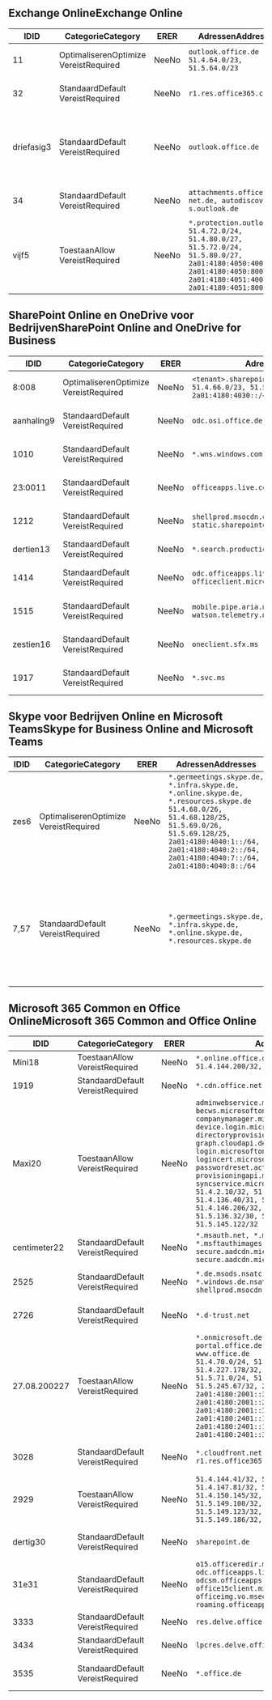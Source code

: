<!--THIS FILE IS AUTOMATICALLY GENERATED. MANUAL CHANGES WILL BE OVERWRITTEN.-->
<!--Please contact the Office 365 Endpoints team with any questions.-->
<!--Germany endpoints version 2020120100-->
<!--File generated 2020-12-01 11:00:02.0901-->

## <a name="exchange-online"></a><span data-ttu-id="e2269-101">Exchange Online</span><span class="sxs-lookup"><span data-stu-id="e2269-101">Exchange Online</span></span>

<span data-ttu-id="e2269-102">ID</span><span class="sxs-lookup"><span data-stu-id="e2269-102">ID</span></span> | <span data-ttu-id="e2269-103">Categorie</span><span class="sxs-lookup"><span data-stu-id="e2269-103">Category</span></span> | <span data-ttu-id="e2269-104">ER</span><span class="sxs-lookup"><span data-stu-id="e2269-104">ER</span></span> | <span data-ttu-id="e2269-105">Adressen</span><span class="sxs-lookup"><span data-stu-id="e2269-105">Addresses</span></span> | <span data-ttu-id="e2269-106">Poorten</span><span class="sxs-lookup"><span data-stu-id="e2269-106">Ports</span></span>
-- | -------------------- | -- | ----------------------------------------------------------------------------------------------------------------------------------------------------------------------------------------- | -------------------------------
<span data-ttu-id="e2269-107">1</span><span class="sxs-lookup"><span data-stu-id="e2269-107">1</span></span> | <span data-ttu-id="e2269-108">Optimaliseren</span><span class="sxs-lookup"><span data-stu-id="e2269-108">Optimize</span></span><BR><span data-ttu-id="e2269-109">Vereist</span><span class="sxs-lookup"><span data-stu-id="e2269-109">Required</span></span> | <span data-ttu-id="e2269-110">Nee</span><span class="sxs-lookup"><span data-stu-id="e2269-110">No</span></span> | `outlook.office.de`<BR>`51.4.64.0/23, 51.5.64.0/23` | <span data-ttu-id="e2269-111">**TCP:** 443, 80</span><span class="sxs-lookup"><span data-stu-id="e2269-111">**TCP:** 443, 80</span></span>
<span data-ttu-id="e2269-112">3</span><span class="sxs-lookup"><span data-stu-id="e2269-112">2</span></span> | <span data-ttu-id="e2269-113">Standaard</span><span class="sxs-lookup"><span data-stu-id="e2269-113">Default</span></span><BR><span data-ttu-id="e2269-114">Vereist</span><span class="sxs-lookup"><span data-stu-id="e2269-114">Required</span></span> | <span data-ttu-id="e2269-115">Nee</span><span class="sxs-lookup"><span data-stu-id="e2269-115">No</span></span> | `r1.res.office365.com` | <span data-ttu-id="e2269-116">**TCP:** 443, 80</span><span class="sxs-lookup"><span data-stu-id="e2269-116">**TCP:** 443, 80</span></span>
<span data-ttu-id="e2269-117">driefasig</span><span class="sxs-lookup"><span data-stu-id="e2269-117">3</span></span> | <span data-ttu-id="e2269-118">Standaard</span><span class="sxs-lookup"><span data-stu-id="e2269-118">Default</span></span><BR><span data-ttu-id="e2269-119">Vereist</span><span class="sxs-lookup"><span data-stu-id="e2269-119">Required</span></span> | <span data-ttu-id="e2269-120">Nee</span><span class="sxs-lookup"><span data-stu-id="e2269-120">No</span></span> | `outlook.office.de` | <span data-ttu-id="e2269-121">**TCP:** 143, 25, 587, 993, 995</span><span class="sxs-lookup"><span data-stu-id="e2269-121">**TCP:** 143, 25, 587, 993, 995</span></span>
<span data-ttu-id="e2269-122">3</span><span class="sxs-lookup"><span data-stu-id="e2269-122">4</span></span> | <span data-ttu-id="e2269-123">Standaard</span><span class="sxs-lookup"><span data-stu-id="e2269-123">Default</span></span><BR><span data-ttu-id="e2269-124">Vereist</span><span class="sxs-lookup"><span data-stu-id="e2269-124">Required</span></span> | <span data-ttu-id="e2269-125">Nee</span><span class="sxs-lookup"><span data-stu-id="e2269-125">No</span></span> | `attachments.office365-net.de, autodiscover-s.outlook.de` | <span data-ttu-id="e2269-126">**TCP:** 443, 80</span><span class="sxs-lookup"><span data-stu-id="e2269-126">**TCP:** 443, 80</span></span>
<span data-ttu-id="e2269-127">vijf</span><span class="sxs-lookup"><span data-stu-id="e2269-127">5</span></span> | <span data-ttu-id="e2269-128">Toestaan</span><span class="sxs-lookup"><span data-stu-id="e2269-128">Allow</span></span><BR><span data-ttu-id="e2269-129">Vereist</span><span class="sxs-lookup"><span data-stu-id="e2269-129">Required</span></span> | <span data-ttu-id="e2269-130">Nee</span><span class="sxs-lookup"><span data-stu-id="e2269-130">No</span></span> | `*.protection.outlook.de`<BR>`51.4.72.0/24, 51.4.80.0/27, 51.5.72.0/24, 51.5.80.0/27, 2a01:4180:4050:400::/64, 2a01:4180:4050:800::/64, 2a01:4180:4051:400::/64, 2a01:4180:4051:800::/64` | <span data-ttu-id="e2269-131">**TCP:** 25 mei 443</span><span class="sxs-lookup"><span data-stu-id="e2269-131">**TCP:** 25, 443</span></span>

## <a name="sharepoint-online-and-onedrive-for-business"></a><span data-ttu-id="e2269-132">SharePoint Online en OneDrive voor Bedrijven</span><span class="sxs-lookup"><span data-stu-id="e2269-132">SharePoint Online and OneDrive for Business</span></span>

<span data-ttu-id="e2269-133">ID</span><span class="sxs-lookup"><span data-stu-id="e2269-133">ID</span></span> | <span data-ttu-id="e2269-134">Categorie</span><span class="sxs-lookup"><span data-stu-id="e2269-134">Category</span></span> | <span data-ttu-id="e2269-135">ER</span><span class="sxs-lookup"><span data-stu-id="e2269-135">ER</span></span> | <span data-ttu-id="e2269-136">Adressen</span><span class="sxs-lookup"><span data-stu-id="e2269-136">Addresses</span></span> | <span data-ttu-id="e2269-137">Poorten</span><span class="sxs-lookup"><span data-stu-id="e2269-137">Ports</span></span>
-- | -------------------- | -- | ------------------------------------------------------------------------------ | ----------------
<span data-ttu-id="e2269-138">8:00</span><span class="sxs-lookup"><span data-stu-id="e2269-138">8</span></span> | <span data-ttu-id="e2269-139">Optimaliseren</span><span class="sxs-lookup"><span data-stu-id="e2269-139">Optimize</span></span><BR><span data-ttu-id="e2269-140">Vereist</span><span class="sxs-lookup"><span data-stu-id="e2269-140">Required</span></span> | <span data-ttu-id="e2269-141">Nee</span><span class="sxs-lookup"><span data-stu-id="e2269-141">No</span></span> | `<tenant>.sharepoint.de`<BR>`51.4.66.0/23, 51.5.66.0/23, 2a01:4180:4030::/44` | <span data-ttu-id="e2269-142">**TCP:** 443, 80</span><span class="sxs-lookup"><span data-stu-id="e2269-142">**TCP:** 443, 80</span></span>
<span data-ttu-id="e2269-143">aanhaling</span><span class="sxs-lookup"><span data-stu-id="e2269-143">9</span></span> | <span data-ttu-id="e2269-144">Standaard</span><span class="sxs-lookup"><span data-stu-id="e2269-144">Default</span></span><BR><span data-ttu-id="e2269-145">Vereist</span><span class="sxs-lookup"><span data-stu-id="e2269-145">Required</span></span> | <span data-ttu-id="e2269-146">Nee</span><span class="sxs-lookup"><span data-stu-id="e2269-146">No</span></span> | `odc.osi.office.de` | <span data-ttu-id="e2269-147">**TCP:** 443, 80</span><span class="sxs-lookup"><span data-stu-id="e2269-147">**TCP:** 443, 80</span></span>
<span data-ttu-id="e2269-148">10</span><span class="sxs-lookup"><span data-stu-id="e2269-148">10</span></span> | <span data-ttu-id="e2269-149">Standaard</span><span class="sxs-lookup"><span data-stu-id="e2269-149">Default</span></span><BR><span data-ttu-id="e2269-150">Vereist</span><span class="sxs-lookup"><span data-stu-id="e2269-150">Required</span></span> | <span data-ttu-id="e2269-151">Nee</span><span class="sxs-lookup"><span data-stu-id="e2269-151">No</span></span> | `*.wns.windows.com` | <span data-ttu-id="e2269-152">**TCP:** 443, 80</span><span class="sxs-lookup"><span data-stu-id="e2269-152">**TCP:** 443, 80</span></span>
<span data-ttu-id="e2269-153">23:00</span><span class="sxs-lookup"><span data-stu-id="e2269-153">11</span></span> | <span data-ttu-id="e2269-154">Standaard</span><span class="sxs-lookup"><span data-stu-id="e2269-154">Default</span></span><BR><span data-ttu-id="e2269-155">Vereist</span><span class="sxs-lookup"><span data-stu-id="e2269-155">Required</span></span> | <span data-ttu-id="e2269-156">Nee</span><span class="sxs-lookup"><span data-stu-id="e2269-156">No</span></span> | `officeapps.live.com` | <span data-ttu-id="e2269-157">**TCP:** 443, 80</span><span class="sxs-lookup"><span data-stu-id="e2269-157">**TCP:** 443, 80</span></span>
<span data-ttu-id="e2269-158">12</span><span class="sxs-lookup"><span data-stu-id="e2269-158">12</span></span> | <span data-ttu-id="e2269-159">Standaard</span><span class="sxs-lookup"><span data-stu-id="e2269-159">Default</span></span><BR><span data-ttu-id="e2269-160">Vereist</span><span class="sxs-lookup"><span data-stu-id="e2269-160">Required</span></span> | <span data-ttu-id="e2269-161">Nee</span><span class="sxs-lookup"><span data-stu-id="e2269-161">No</span></span> | `shellprod.msocdn.de, spoprod-a.akamaihd.net, static.sharepointonline.com` | <span data-ttu-id="e2269-162">**TCP:** 443, 80</span><span class="sxs-lookup"><span data-stu-id="e2269-162">**TCP:** 443, 80</span></span>
<span data-ttu-id="e2269-163">dertien</span><span class="sxs-lookup"><span data-stu-id="e2269-163">13</span></span> | <span data-ttu-id="e2269-164">Standaard</span><span class="sxs-lookup"><span data-stu-id="e2269-164">Default</span></span><BR><span data-ttu-id="e2269-165">Vereist</span><span class="sxs-lookup"><span data-stu-id="e2269-165">Required</span></span> | <span data-ttu-id="e2269-166">Nee</span><span class="sxs-lookup"><span data-stu-id="e2269-166">No</span></span> | `*.search.production.de.azuretrafficmanager.de` | <span data-ttu-id="e2269-167">**TCP:** 443</span><span class="sxs-lookup"><span data-stu-id="e2269-167">**TCP:** 443</span></span>
<span data-ttu-id="e2269-168">14</span><span class="sxs-lookup"><span data-stu-id="e2269-168">14</span></span> | <span data-ttu-id="e2269-169">Standaard</span><span class="sxs-lookup"><span data-stu-id="e2269-169">Default</span></span><BR><span data-ttu-id="e2269-170">Vereist</span><span class="sxs-lookup"><span data-stu-id="e2269-170">Required</span></span> | <span data-ttu-id="e2269-171">Nee</span><span class="sxs-lookup"><span data-stu-id="e2269-171">No</span></span> | `odc.officeapps.live.com, officeclient.microsoft.com` | <span data-ttu-id="e2269-172">**TCP:** 443, 80</span><span class="sxs-lookup"><span data-stu-id="e2269-172">**TCP:** 443, 80</span></span>
<span data-ttu-id="e2269-173">15</span><span class="sxs-lookup"><span data-stu-id="e2269-173">15</span></span> | <span data-ttu-id="e2269-174">Standaard</span><span class="sxs-lookup"><span data-stu-id="e2269-174">Default</span></span><BR><span data-ttu-id="e2269-175">Vereist</span><span class="sxs-lookup"><span data-stu-id="e2269-175">Required</span></span> | <span data-ttu-id="e2269-176">Nee</span><span class="sxs-lookup"><span data-stu-id="e2269-176">No</span></span> | `mobile.pipe.aria.microsoft.com, ssw.live.com, watson.telemetry.microsoft.com` | <span data-ttu-id="e2269-177">**TCP:** 443, 80</span><span class="sxs-lookup"><span data-stu-id="e2269-177">**TCP:** 443, 80</span></span>
<span data-ttu-id="e2269-178">zestien</span><span class="sxs-lookup"><span data-stu-id="e2269-178">16</span></span> | <span data-ttu-id="e2269-179">Standaard</span><span class="sxs-lookup"><span data-stu-id="e2269-179">Default</span></span><BR><span data-ttu-id="e2269-180">Vereist</span><span class="sxs-lookup"><span data-stu-id="e2269-180">Required</span></span> | <span data-ttu-id="e2269-181">Nee</span><span class="sxs-lookup"><span data-stu-id="e2269-181">No</span></span> | `oneclient.sfx.ms` | <span data-ttu-id="e2269-182">**TCP:** 443, 80</span><span class="sxs-lookup"><span data-stu-id="e2269-182">**TCP:** 443, 80</span></span>
<span data-ttu-id="e2269-183">19</span><span class="sxs-lookup"><span data-stu-id="e2269-183">17</span></span> | <span data-ttu-id="e2269-184">Standaard</span><span class="sxs-lookup"><span data-stu-id="e2269-184">Default</span></span><BR><span data-ttu-id="e2269-185">Vereist</span><span class="sxs-lookup"><span data-stu-id="e2269-185">Required</span></span> | <span data-ttu-id="e2269-186">Nee</span><span class="sxs-lookup"><span data-stu-id="e2269-186">No</span></span> | `*.svc.ms` | <span data-ttu-id="e2269-187">**TCP:** 443, 80</span><span class="sxs-lookup"><span data-stu-id="e2269-187">**TCP:** 443, 80</span></span>

## <a name="skype-for-business-online-and-microsoft-teams"></a><span data-ttu-id="e2269-188">Skype voor Bedrijven Online en Microsoft Teams</span><span class="sxs-lookup"><span data-stu-id="e2269-188">Skype for Business Online and Microsoft Teams</span></span>

<span data-ttu-id="e2269-189">ID</span><span class="sxs-lookup"><span data-stu-id="e2269-189">ID</span></span> | <span data-ttu-id="e2269-190">Categorie</span><span class="sxs-lookup"><span data-stu-id="e2269-190">Category</span></span> | <span data-ttu-id="e2269-191">ER</span><span class="sxs-lookup"><span data-stu-id="e2269-191">ER</span></span> | <span data-ttu-id="e2269-192">Adressen</span><span class="sxs-lookup"><span data-stu-id="e2269-192">Addresses</span></span> | <span data-ttu-id="e2269-193">Poorten</span><span class="sxs-lookup"><span data-stu-id="e2269-193">Ports</span></span>
-- | -------------------- | -- | ----------------------------------------------------------------------------------------------------------------------------------------------------------------------------------------------------------------------------------------------- | --------------------------------------------------
<span data-ttu-id="e2269-194">zes</span><span class="sxs-lookup"><span data-stu-id="e2269-194">6</span></span> | <span data-ttu-id="e2269-195">Optimaliseren</span><span class="sxs-lookup"><span data-stu-id="e2269-195">Optimize</span></span><BR><span data-ttu-id="e2269-196">Vereist</span><span class="sxs-lookup"><span data-stu-id="e2269-196">Required</span></span> | <span data-ttu-id="e2269-197">Nee</span><span class="sxs-lookup"><span data-stu-id="e2269-197">No</span></span> | `*.germeetings.skype.de, *.infra.skype.de, *.online.skype.de, *.resources.skype.de`<BR>`51.4.68.0/26, 51.4.68.128/25, 51.5.69.0/26, 51.5.69.128/25, 2a01:4180:4040:1::/64, 2a01:4180:4040:2::/64, 2a01:4180:4040:7::/64, 2a01:4180:4040:8::/64` | <span data-ttu-id="e2269-198">**TCP:** 443, 80</span><span class="sxs-lookup"><span data-stu-id="e2269-198">**TCP:** 443, 80</span></span><BR><span data-ttu-id="e2269-199">**UDP:** 3478</span><span class="sxs-lookup"><span data-stu-id="e2269-199">**UDP:** 3478</span></span>
<span data-ttu-id="e2269-200">7,5</span><span class="sxs-lookup"><span data-stu-id="e2269-200">7</span></span> | <span data-ttu-id="e2269-201">Standaard</span><span class="sxs-lookup"><span data-stu-id="e2269-201">Default</span></span><BR><span data-ttu-id="e2269-202">Vereist</span><span class="sxs-lookup"><span data-stu-id="e2269-202">Required</span></span> | <span data-ttu-id="e2269-203">Nee</span><span class="sxs-lookup"><span data-stu-id="e2269-203">No</span></span> | `*.germeetings.skype.de, *.infra.skype.de, *.online.skype.de, *.resources.skype.de` | <span data-ttu-id="e2269-204">**TCP:** 5061, 50000-59999</span><span class="sxs-lookup"><span data-stu-id="e2269-204">**TCP:** 5061, 50000-59999</span></span><BR><span data-ttu-id="e2269-205">**UDP:** 50000-59999</span><span class="sxs-lookup"><span data-stu-id="e2269-205">**UDP:** 50000-59999</span></span>

## <a name="microsoft-365-common-and-office-online"></a><span data-ttu-id="e2269-206">Microsoft 365 Common en Office Online</span><span class="sxs-lookup"><span data-stu-id="e2269-206">Microsoft 365 Common and Office Online</span></span>

<span data-ttu-id="e2269-207">ID</span><span class="sxs-lookup"><span data-stu-id="e2269-207">ID</span></span> | <span data-ttu-id="e2269-208">Categorie</span><span class="sxs-lookup"><span data-stu-id="e2269-208">Category</span></span> | <span data-ttu-id="e2269-209">ER</span><span class="sxs-lookup"><span data-stu-id="e2269-209">ER</span></span> | <span data-ttu-id="e2269-210">Adressen</span><span class="sxs-lookup"><span data-stu-id="e2269-210">Addresses</span></span> | <span data-ttu-id="e2269-211">Poorten</span><span class="sxs-lookup"><span data-stu-id="e2269-211">Ports</span></span>
-- | ------------------- | -- | -------------------------------------------------------------------------------------------------------------------------------------------------------------------------------------------------------------------------------------------------------------------------------------------------------------------------------------------------------------------------------------------------------------------------------------------------------------------------------------------------------------------------------------------------------------------------------------------------------------------------- | ----------------
<span data-ttu-id="e2269-212">Mini</span><span class="sxs-lookup"><span data-stu-id="e2269-212">18</span></span> | <span data-ttu-id="e2269-213">Toestaan</span><span class="sxs-lookup"><span data-stu-id="e2269-213">Allow</span></span><BR><span data-ttu-id="e2269-214">Vereist</span><span class="sxs-lookup"><span data-stu-id="e2269-214">Required</span></span> | <span data-ttu-id="e2269-215">Nee</span><span class="sxs-lookup"><span data-stu-id="e2269-215">No</span></span> | `*.online.office.de`<BR>`51.4.144.200/32, 51.5.149.3/32, 51.18.16.0/23` | <span data-ttu-id="e2269-216">**TCP:** 443</span><span class="sxs-lookup"><span data-stu-id="e2269-216">**TCP:** 443</span></span>
<span data-ttu-id="e2269-217">19</span><span class="sxs-lookup"><span data-stu-id="e2269-217">19</span></span> | <span data-ttu-id="e2269-218">Standaard</span><span class="sxs-lookup"><span data-stu-id="e2269-218">Default</span></span><BR><span data-ttu-id="e2269-219">Vereist</span><span class="sxs-lookup"><span data-stu-id="e2269-219">Required</span></span> | <span data-ttu-id="e2269-220">Nee</span><span class="sxs-lookup"><span data-stu-id="e2269-220">No</span></span> | `*.cdn.office.net` | <span data-ttu-id="e2269-221">**TCP:** 443</span><span class="sxs-lookup"><span data-stu-id="e2269-221">**TCP:** 443</span></span>
<span data-ttu-id="e2269-222">Maxi</span><span class="sxs-lookup"><span data-stu-id="e2269-222">20</span></span> | <span data-ttu-id="e2269-223">Toestaan</span><span class="sxs-lookup"><span data-stu-id="e2269-223">Allow</span></span><BR><span data-ttu-id="e2269-224">Vereist</span><span class="sxs-lookup"><span data-stu-id="e2269-224">Required</span></span> | <span data-ttu-id="e2269-225">Nee</span><span class="sxs-lookup"><span data-stu-id="e2269-225">No</span></span> | `adminwebservice.microsoftonline.de, becws.microsoftonline.de, companymanager.microsoftonline.de, device.login.microsoftonline.de, directoryprovisioning.cloudapi.de, graph.cloudapi.de, graph.microsoft.de, login.microsoftonline.de, logincert.microsoftonline.de, pas.cloudapi.de, passwordreset.activedirectory.microsoftazure.de, provisioningapi.microsoftonline.de, syncservice.microsoftonline.de`<BR>`51.4.2.10/32, 51.4.71.61/32, 51.4.136.38/31, 51.4.136.40/31, 51.4.136.42/32, 51.4.146.38/32, 51.4.146.206/32, 51.5.16.7/32, 51.5.71.22/32, 51.5.136.32/30, 51.5.136.36/32, 51.5.145.29/32, 51.5.145.122/32` | <span data-ttu-id="e2269-226">**TCP:** 443, 80</span><span class="sxs-lookup"><span data-stu-id="e2269-226">**TCP:** 443, 80</span></span>
<span data-ttu-id="e2269-227">centimeter</span><span class="sxs-lookup"><span data-stu-id="e2269-227">22</span></span> | <span data-ttu-id="e2269-228">Standaard</span><span class="sxs-lookup"><span data-stu-id="e2269-228">Default</span></span><BR><span data-ttu-id="e2269-229">Vereist</span><span class="sxs-lookup"><span data-stu-id="e2269-229">Required</span></span> | <span data-ttu-id="e2269-230">Nee</span><span class="sxs-lookup"><span data-stu-id="e2269-230">No</span></span> | `*.msauth.net, *.msauthimages.de, *.msftauth.net, *.msftauthimages.de, secure.aadcdn.microsoftonline-p.com, secure.aadcdn.microsoftonline-p.de` | <span data-ttu-id="e2269-231">**TCP:** 443, 80</span><span class="sxs-lookup"><span data-stu-id="e2269-231">**TCP:** 443, 80</span></span>
<span data-ttu-id="e2269-232">25</span><span class="sxs-lookup"><span data-stu-id="e2269-232">25</span></span> | <span data-ttu-id="e2269-233">Standaard</span><span class="sxs-lookup"><span data-stu-id="e2269-233">Default</span></span><BR><span data-ttu-id="e2269-234">Vereist</span><span class="sxs-lookup"><span data-stu-id="e2269-234">Required</span></span> | <span data-ttu-id="e2269-235">Nee</span><span class="sxs-lookup"><span data-stu-id="e2269-235">No</span></span> | `*.de.msods.nsatc.net, *.office.de.akadns.net, *.windows.de.nsatc.net, officehome.msocdn.de, shellprod.msocdn.com` | <span data-ttu-id="e2269-236">**TCP:** 443, 80</span><span class="sxs-lookup"><span data-stu-id="e2269-236">**TCP:** 443, 80</span></span>
<span data-ttu-id="e2269-237">27</span><span class="sxs-lookup"><span data-stu-id="e2269-237">26</span></span> | <span data-ttu-id="e2269-238">Standaard</span><span class="sxs-lookup"><span data-stu-id="e2269-238">Default</span></span><BR><span data-ttu-id="e2269-239">Vereist</span><span class="sxs-lookup"><span data-stu-id="e2269-239">Required</span></span> | <span data-ttu-id="e2269-240">Nee</span><span class="sxs-lookup"><span data-stu-id="e2269-240">No</span></span> | `*.d-trust.net` | <span data-ttu-id="e2269-241">**TCP:** 443, 80</span><span class="sxs-lookup"><span data-stu-id="e2269-241">**TCP:** 443, 80</span></span>
<span data-ttu-id="e2269-242">27.08.2002</span><span class="sxs-lookup"><span data-stu-id="e2269-242">27</span></span> | <span data-ttu-id="e2269-243">Toestaan</span><span class="sxs-lookup"><span data-stu-id="e2269-243">Allow</span></span><BR><span data-ttu-id="e2269-244">Vereist</span><span class="sxs-lookup"><span data-stu-id="e2269-244">Required</span></span> | <span data-ttu-id="e2269-245">Nee</span><span class="sxs-lookup"><span data-stu-id="e2269-245">No</span></span> | `*.onmicrosoft.de, *.osi.office.de, office.de, portal.office.de, webshell.suite.office.de, www.office.de`<BR>`51.4.70.0/24, 51.4.71.0/24, 51.4.226.115/32, 51.4.227.178/32, 51.4.230.178/32, 51.5.70.0/24, 51.5.71.0/24, 51.5.147.48/32, 51.5.242.163/32, 51.5.245.67/32, 2a01:4180:2001::2/128, 2a01:4180:2001::3/128, 2a01:4180:2001::92/128, 2a01:4180:2001::234/128, 2a01:4180:2001::3b8/128, 2a01:4180:2401::5/128, 2a01:4180:2401::11e/128, 2a01:4180:2401::11f/128, 2a01:4180:2401::33b/128, 2a01:4180:2401::55b/128` | <span data-ttu-id="e2269-246">**TCP:** 443, 80</span><span class="sxs-lookup"><span data-stu-id="e2269-246">**TCP:** 443, 80</span></span>
<span data-ttu-id="e2269-247">30</span><span class="sxs-lookup"><span data-stu-id="e2269-247">28</span></span> | <span data-ttu-id="e2269-248">Standaard</span><span class="sxs-lookup"><span data-stu-id="e2269-248">Default</span></span><BR><span data-ttu-id="e2269-249">Vereist</span><span class="sxs-lookup"><span data-stu-id="e2269-249">Required</span></span> | <span data-ttu-id="e2269-250">Nee</span><span class="sxs-lookup"><span data-stu-id="e2269-250">No</span></span> | `*.cloudfront.net, prod.msocdn.de, r1.res.office365.com, shellprod.msocdn.de` | <span data-ttu-id="e2269-251">**TCP:** 443, 80</span><span class="sxs-lookup"><span data-stu-id="e2269-251">**TCP:** 443, 80</span></span>
<span data-ttu-id="e2269-252">29</span><span class="sxs-lookup"><span data-stu-id="e2269-252">29</span></span> | <span data-ttu-id="e2269-253">Toestaan</span><span class="sxs-lookup"><span data-stu-id="e2269-253">Allow</span></span><BR><span data-ttu-id="e2269-254">Vereist</span><span class="sxs-lookup"><span data-stu-id="e2269-254">Required</span></span> | <span data-ttu-id="e2269-255">Nee</span><span class="sxs-lookup"><span data-stu-id="e2269-255">No</span></span> | `51.4.144.41/32, 51.4.144.174/32, 51.4.145.38/32, 51.4.147.81/32, 51.4.147.233/32, 51.4.148.12/32, 51.4.150.145/32, 51.5.147.242/32, 51.5.149.100/32, 51.5.149.119/32, 51.5.149.123/32, 51.5.149.180/32, 51.5.149.186/32, 51.18.0.0/21` | <span data-ttu-id="e2269-256">**TCP:** 443, 80</span><span class="sxs-lookup"><span data-stu-id="e2269-256">**TCP:** 443, 80</span></span>
<span data-ttu-id="e2269-257">dertig</span><span class="sxs-lookup"><span data-stu-id="e2269-257">30</span></span> | <span data-ttu-id="e2269-258">Standaard</span><span class="sxs-lookup"><span data-stu-id="e2269-258">Default</span></span><BR><span data-ttu-id="e2269-259">Vereist</span><span class="sxs-lookup"><span data-stu-id="e2269-259">Required</span></span> | <span data-ttu-id="e2269-260">Nee</span><span class="sxs-lookup"><span data-stu-id="e2269-260">No</span></span> | `sharepoint.de` | <span data-ttu-id="e2269-261">**TCP:** 443, 80</span><span class="sxs-lookup"><span data-stu-id="e2269-261">**TCP:** 443, 80</span></span>
<span data-ttu-id="e2269-262">31e</span><span class="sxs-lookup"><span data-stu-id="e2269-262">31</span></span> | <span data-ttu-id="e2269-263">Standaard</span><span class="sxs-lookup"><span data-stu-id="e2269-263">Default</span></span><BR><span data-ttu-id="e2269-264">Vereist</span><span class="sxs-lookup"><span data-stu-id="e2269-264">Required</span></span> | <span data-ttu-id="e2269-265">Nee</span><span class="sxs-lookup"><span data-stu-id="e2269-265">No</span></span> | `o15.officeredir.microsoft.com, odc.officeapps.live.com, odcsm.officeapps.live.com, office.microsoft.com, office15client.microsoft.com, officeimg.vo.msecnd.net, roaming.officeapps.live.com` | <span data-ttu-id="e2269-266">**TCP:** 443, 80</span><span class="sxs-lookup"><span data-stu-id="e2269-266">**TCP:** 443, 80</span></span>
<span data-ttu-id="e2269-267">33</span><span class="sxs-lookup"><span data-stu-id="e2269-267">33</span></span> | <span data-ttu-id="e2269-268">Standaard</span><span class="sxs-lookup"><span data-stu-id="e2269-268">Default</span></span><BR><span data-ttu-id="e2269-269">Vereist</span><span class="sxs-lookup"><span data-stu-id="e2269-269">Required</span></span> | <span data-ttu-id="e2269-270">Nee</span><span class="sxs-lookup"><span data-stu-id="e2269-270">No</span></span> | `res.delve.office.com` | <span data-ttu-id="e2269-271">**TCP:** 443</span><span class="sxs-lookup"><span data-stu-id="e2269-271">**TCP:** 443</span></span>
<span data-ttu-id="e2269-272">34</span><span class="sxs-lookup"><span data-stu-id="e2269-272">34</span></span> | <span data-ttu-id="e2269-273">Standaard</span><span class="sxs-lookup"><span data-stu-id="e2269-273">Default</span></span><BR><span data-ttu-id="e2269-274">Vereist</span><span class="sxs-lookup"><span data-stu-id="e2269-274">Required</span></span> | <span data-ttu-id="e2269-275">Nee</span><span class="sxs-lookup"><span data-stu-id="e2269-275">No</span></span> | `lpcres.delve.office.com` | <span data-ttu-id="e2269-276">**TCP:** 443</span><span class="sxs-lookup"><span data-stu-id="e2269-276">**TCP:** 443</span></span>
<span data-ttu-id="e2269-277">35</span><span class="sxs-lookup"><span data-stu-id="e2269-277">35</span></span> | <span data-ttu-id="e2269-278">Standaard</span><span class="sxs-lookup"><span data-stu-id="e2269-278">Default</span></span><BR><span data-ttu-id="e2269-279">Vereist</span><span class="sxs-lookup"><span data-stu-id="e2269-279">Required</span></span> | <span data-ttu-id="e2269-280">Nee</span><span class="sxs-lookup"><span data-stu-id="e2269-280">No</span></span> | `*.office.de` | <span data-ttu-id="e2269-281">**TCP:** 443, 80</span><span class="sxs-lookup"><span data-stu-id="e2269-281">**TCP:** 443, 80</span></span>
